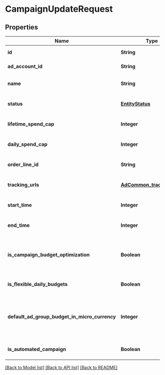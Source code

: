# CampaignUpdateRequest
## Properties

| Name | Type | Description | Notes |
|------------ | ------------- | ------------- | -------------|
| **id** | **String** | Campaign ID. | [default to null] |
| **ad\_account\_id** | **String** | Campaign&#39;s Advertiser ID. | [default to null] |
| **name** | **String** | Campaign name. | [optional] [default to null] |
| **status** | [**EntityStatus**](EntityStatus.md) |  | [optional] [default to null] |
| **lifetime\_spend\_cap** | **Integer** | Campaign total spending cap. | [optional] [default to null] |
| **daily\_spend\_cap** | **Integer** | Campaign daily spending cap. | [optional] [default to null] |
| **order\_line\_id** | **String** | Order line ID that appears on the invoice. | [optional] [default to null] |
| **tracking\_urls** | [**AdCommon_tracking_urls**](AdCommon_tracking_urls.md) |  | [optional] [default to null] |
| **start\_time** | **Integer** | Campaign start time. Unix timestamp in seconds. Only used for Campaign Budget Optimization (CBO) campaigns. | [optional] [default to null] |
| **end\_time** | **Integer** | Campaign end time. Unix timestamp in seconds. Only used for Campaign Budget Optimization (CBO) campaigns. | [optional] [default to null] |
| **is\_campaign\_budget\_optimization** | **Boolean** | Determines if a campaign automatically generate ad-group level budgets given a campaign budget to maximize campaign outcome. When transitioning from non-cbo to cbo, all previous child ad group budget will be cleared. | [optional] [default to null] |
| **is\_flexible\_daily\_budgets** | **Boolean** | Determine if a campaign has flexible daily budgets setup. | [optional] [default to null] |
| **default\_ad\_group\_budget\_in\_micro\_currency** | **Integer** | When transitioning from campaign budget optimization to non-campaign budget optimization, the default_ad_group_budget_in_micro_currency will propagate to each child ad groups daily budget. Unit is micro currency of the associated advertiser account. | [optional] [default to null] |
| **is\_automated\_campaign** | **Boolean** | Specifies whether the campaign was created in the automated campaign flow | [optional] [default to null] |

[[Back to Model list]](../README.md#documentation-for-models) [[Back to API list]](../README.md#documentation-for-api-endpoints) [[Back to README]](../README.md)

